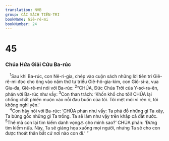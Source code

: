 ```yaml
---
translation: NVB
group: CÁC SÁCH TIÊN-TRI
bookName: Giê-rê-mi 
bookNumber: 24
---
```


<div class="title"><h1>45</h1><h3>Chúa Hứa Giải Cứu Ba-rúc </h3></div>
<span class="verse gie_45_1"> <sup>1</sup>Sau khi Ba-rúc, con Nê-ri-gia, chép vào cuộn sách những lời tiên tri Giê-rê-mi đọc cho ông vào năm thứ tư triều Giê-hô-gia-kim, con Giô-si-a, vua Giu-đa, Giê-rê-mi nói với Ba-rúc: </span>
<span class="verse gie_45_2"><sup>2</sup>“CHÚA, Đức Chúa Trời của Y-sơ-ra-ên, phán với Ba-rúc như vầy: </span>
<span class="verse gie_45_3"><sup>3</sup>Con than trách: ‘Khốn khổ cho tôi! CHÚA lại chồng chất phiền muộn vào nỗi đau buồn của tôi. Tôi mệt mỏi vì rên rỉ, tôi không nghỉ yên.’ <br/></span>
<span class="verse gie_45_4"> <sup>4</sup>Con hãy nói với Ba-rúc: ‘CHÚA phán như vầy: Ta phá đổ những gì Ta xây, Ta bứng gốc những gì Ta trồng. Ta sẽ làm như vậy trên khắp cả đất nước. </span>
<span class="verse gie_45_5"><sup>5</sup>Thế mà con lại tìm kiếm danh vọng<a data-toggle="tooltip" data-placement="bottom" title="Nt: những việc lớn lao">⚓</a> cho mình sao?’ CHÚA phán: ‘Đừng tìm kiếm nữa. Này, Ta sẽ giáng họa xuống mọi người, nhưng Ta sẽ cho con được thoát thân bất cứ nơi nào con đi.’ ” <br/></span>
